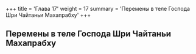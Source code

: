+++
title = 'Глава 17'
weight = 17
summary = 'Перемены в теле Господа Шри Чайтаньи Махапрабху'
+++
## Перемены в теле Господа Шри Чайтаньи Махапрабху